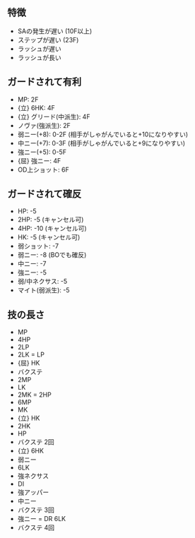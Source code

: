 ## 特徴

- SAの発生が遅い (10F以上)
- ステップが遅い (23F)
- ラッシュが遅い
- ラッシュが長い

## ガードされて有利

- MP: 2F
- {立} 6HK: 4F
- {立} グリード(中派生): 4F
- ノヴァ(強派生): 2F
- 弱ニー(+8): 0-2F (相手がしゃがんでいると+10になりやすい)
- 中ニー(+7): 0-3F (相手がしゃがんでいると+9になりやすい)
- 強ニー(+5): 0-5F
- {屈} 強ニー: 4F
- OD上ショット: 6F

## ガードされて確反

- HP: -5
- 2HP: -5 (キャンセル可)
- 4HP: -10 (キャンセル可)
- HK: -5 (キャンセル可)
- 弱ショット: -7
- 弱ニー: -8 (BOでも確反)
- 中ニー: -7
- 強ニー: -5
- 弱/中ネクサス: -5
- マイト(弱派生): -5

## 技の長さ

- MP
- 4HP
- 2LP
- 2LK = LP
- {屈} HK
- バクステ
- 2MP
- LK
- 2MK = 2HP
- 6MP
- MK
- {立} HK
- 2HK
- HP
- バクステ 2回
- {立} 6HK
- 弱ニー
- 6LK
- 強ネクサス
- DI
- 強アッパー
- 中ニー
- バクステ 3回
- 強ニー = DR 6LK
- バクステ 4回
